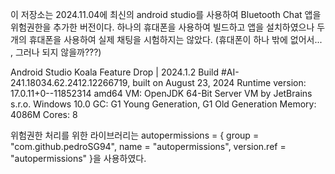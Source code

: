 이 저장소는 2024.11.04에 최신의 android studio를 사용하여 Bluetooth Chat 앱을 위험권한을 추가한 버전이다.
하나의 휴대폰을 사용하여 빌드하고 앱을 설치하였으나
두 개의 휴대폰을 사용하여 실제 채팅을 시험하지는 않았다. (휴대폰이 하나 밖에 없어서... , 그러나 되지 않을까???)

Android Studio Koala Feature Drop | 2024.1.2
Build #AI-241.18034.62.2412.12266719, built on August 23, 2024
Runtime version: 17.0.11+0--11852314 amd64
VM: OpenJDK 64-Bit Server VM by JetBrains s.r.o.
Windows 10.0
GC: G1 Young Generation, G1 Old Generation
Memory: 4086M
Cores: 8

위험권한 처리를 위한 라이브러리는 autopermissions = { group = "com.github.pedroSG94", name = "autopermissions", version.ref = "autopermissions" }을 사용하였다.
